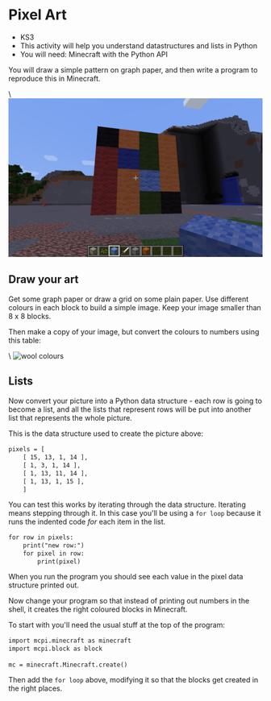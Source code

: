 # Pixel Art

* KS3
* This activity will help you understand datastructures and lists in Python
* You will need: Minecraft with the Python API

You will draw a simple pattern on graph paper, and then write a program to
reproduce this in Minecraft.

\ ![pixels](pixels.png)

## Draw your art

Get some graph paper or draw a grid on some plain paper. Use different colours
in each block to build a simple image. Keep your image smaller than 8 x 8
blocks.

Then make a copy of your image, but convert the colours to numbers using this
table:

\ ![wool colours](wool_types.jpg)

## Lists

Now convert your picture into a Python data structure - each row is going to
become a list, and all the lists that represent rows will be put into another
list that represents the whole picture.

This is the data structure used to create the picture above:

    pixels = [
        [ 15, 13, 1, 14 ],
        [ 1, 3, 1, 14 ],
        [ 1, 13, 11, 14 ],
        [ 1, 13, 1, 15 ],
        ]


You can test this works by iterating through the data structure. Iterating means
stepping through it. In this case you'll be using a `for loop` because it runs
the indented code _for_ each item in the list.

~~~ { .python }
for row in pixels:
    print("new row:")
    for pixel in row:
        print(pixel)
~~~

When you run the program you should see each value in the pixel data structure
printed out.


Now change your program so that instead of printing out numbers in the shell,
it creates the right coloured blocks in Minecraft.

To start with you'll need the usual stuff at the top of the program:

~~~ { .python }
import mcpi.minecraft as minecraft
import mcpi.block as block

mc = minecraft.Minecraft.create()
~~~

Then add the `for loop` above, modifying it so that the blocks get created in
the right places. 
